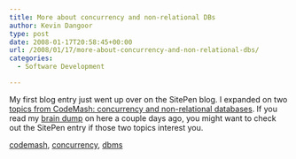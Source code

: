 ```yaml
---
title: More about concurrency and non-relational DBs
author: Kevin Dangoor
type: post
date: 2008-01-17T20:58:45+00:00
url: /2008/01/17/more-about-concurrency-and-non-relational-dbs/
categories:
  - Software Development

---
```

My first blog entry just went up over on the SitePen blog. I expanded on two [topics from CodeMash: concurrency and non-relational databases][1]. If you read my [brain dump][2] on here a couple days ago, you might want to check out the SitePen entry if those two topics interest you.

<div class="posttagsblock">
  <a href="http://technorati.com/tag/codemash" rel="tag">codemash</a>, <a href="http://technorati.com/tag/concurrency" rel="tag">concurrency</a>, <a href="http://technorati.com/tag/dbms" rel="tag">dbms</a>
</div>

 [1]: http://www.sitepen.com/blog/2008/01/17/codemash-2008/
 [2]: http://www.blueskyonmars.com/2008/01/15/codemash-2008-brain-dump-summary-you-should-come-in-2009/